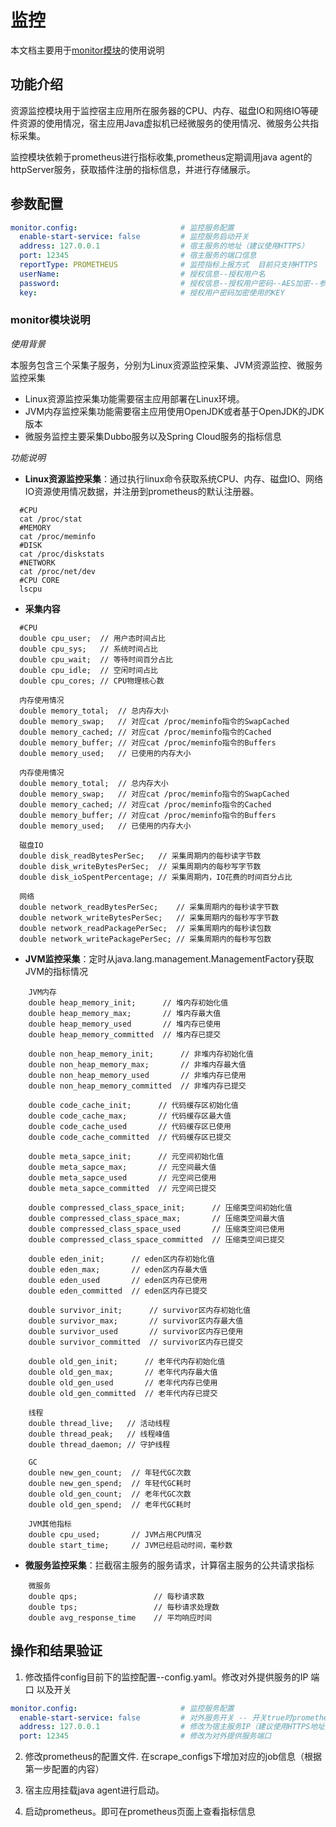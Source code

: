 # 监控

本文档主要用于[monitor模块](https://github.com/huaweicloud/Sermant/tree/develop/sermant-plugins/sermant-monitor)的使用说明

## 功能介绍

资源监控模块用于监控宿主应用所在服务器的CPU、内存、磁盘IO和网络IO等硬件资源的使用情况，宿主应用Java虚拟机已经微服务的使用情况、微服务公共指标采集。

监控模块依赖于prometheus进行指标收集,prometheus定期调用java agent的httpServer服务，获取插件注册的指标信息，并进行存储展示。


## 参数配置

```yaml
monitor.config:                       # 监控服务配置
  enable-start-service: false         # 监控服务启动开关
  address: 127.0.0.1                  # 宿主服务的地址（建议使用HTTPS）
  port: 12345                         # 宿主服务的端口信息
  reportType: PROMETHEUS              # 监控指标上报方式  目前只支持HTTPS
  userName:                           # 授权信息--授权用户名
  password:                           # 授权信息--授权用户密码--AES加密--参见AESUtil
  key:                                # 授权用户密码加密使用的KEY
```

### monitor模块说明

*使用背景*

本服务包含三个采集子服务，分别为Linux资源监控采集、JVM资源监控、微服务监控采集

- Linux资源监控采集功能需要宿主应用部署在Linux环境。
- JVM内存监控采集功能需要宿主应用使用OpenJDK或者基于OpenJDK的JDK版本
- 微服务监控主要采集Dubbo服务以及Spring Cloud服务的指标信息

*功能说明*

- **Linux资源监控采集**：通过执行linux命令获取系统CPU、内存、磁盘IO、网络IO资源使用情况数据，并注册到prometheus的默认注册器。
```shell
  #CPU
  cat /proc/stat
  #MEMORY
  cat /proc/meminfo
  #DISK
  cat /proc/diskstats
  #NETWORK
  cat /proc/net/dev
  #CPU CORE
  lscpu
  ```
- **采集内容**
```shell
  #CPU
  double cpu_user;  // 用户态时间占比
  double cpu_sys;   // 系统时间占比
  double cpu_wait;  // 等待时间百分占比
  double cpu_idle;  // 空闲时间占比
  double cpu_cores; // CPU物理核心数
```

```shell
  内存使用情况  
  double memory_total;  // 总内存大小
  double memory_swap;   // 对应cat /proc/meminfo指令的SwapCached
  double memory_cached; // 对应cat /proc/meminfo指令的Cached
  double memory_buffer; // 对应cat /proc/meminfo指令的Buffers
  double memory_used;   // 已使用的内存大小
```

```shell
  内存使用情况  
  double memory_total;  // 总内存大小
  double memory_swap;   // 对应cat /proc/meminfo指令的SwapCached
  double memory_cached; // 对应cat /proc/meminfo指令的Cached
  double memory_buffer; // 对应cat /proc/meminfo指令的Buffers
  double memory_used;   // 已使用的内存大小
```

```shell
  磁盘IO
  double disk_readBytesPerSec;   // 采集周期内的每秒读字节数
  double disk_writeBytesPerSec;  // 采集周期内的每秒写字节数
  double disk_ioSpentPercentage; // 采集周期内，IO花费的时间百分占比
```

```shell
  网络
  double network_readBytesPerSec;    // 采集周期内的每秒读字节数
  double network_writeBytesPerSec;   // 采集周期内的每秒写字节数
  double network_readPackagePerSec;  // 采集周期内的每秒读包数
  double network_writePackagePerSec; // 采集周期内的每秒写包数
```

- **JVM监控采集**：定时从java.lang.management.ManagementFactory获取JVM的指标情况

```shell
    JVM内存
    double heap_memory_init;      // 堆内存初始化值
    double heap_memory_max;       // 堆内存最大值
    double heap_memory_used       // 堆内存已使用
    double heap_memory_committed  // 堆内存已提交
    
    double non_heap_memory_init;      // 非堆内存初始化值
    double non_heap_memory_max;       // 非堆内存最大值
    double non_heap_memory_used       // 非堆内存已使用
    double non_heap_memory_committed  // 非堆内存已提交
    
    double code_cache_init;      // 代码缓存区初始化值
    double code_cache_max;       // 代码缓存区最大值
    double code_cache_used       // 代码缓存区已使用
    double code_cache_committed  // 代码缓存区已提交
    
    double meta_sapce_init;      // 元空间初始化值
    double meta_sapce_max;       // 元空间最大值
    double meta_sapce_used       // 元空间已使用
    double meta_sapce_committed  // 元空间已提交
    
    double compressed_class_space_init;      // 压缩类空间初始化值
    double compressed_class_space_max;       // 压缩类空间最大值
    double compressed_class_space_used       // 压缩类空间已使用
    double compressed_class_space_committed  // 压缩类空间已提交
    
    double eden_init;      // eden区内存初始化值
    double eden_max;       // eden区内存最大值
    double eden_used       // eden区内存已使用
    double eden_committed  // eden区内存已提交
    
    double survivor_init;      // survivor区内存初始化值
    double survivor_max;       // survivor区内存最大值
    double survivor_used       // survivor区内存已使用
    double survivor_committed  // survivor区内存已提交
    
    double old_gen_init;      // 老年代内存初始化值
    double old_gen_max;       // 老年代内存最大值
    double old_gen_used       // 老年代内存已使用
    double old_gen_committed  // 老年代内存已提交
```

```shell
    线程
    double thread_live;   // 活动线程
    double thread_peak;   // 线程峰值
    double thread_daemon; // 守护线程
```

```shell
    GC
    double new_gen_count;  // 年轻代GC次数
    double new_gen_spend;  // 年轻代GC耗时
    double old_gen_count;  // 老年代GC次数
    double old_gen_spend;  // 老年代GC耗时
```

```shell
    JVM其他指标
    double cpu_used;       // JVM占用CPU情况
    double start_time;     // JVM已经启动时间，毫秒数
```

- **微服务监控采集**：拦截宿主服务的服务请求，计算宿主服务的公共请求指标
```shell
    微服务
    double qps;                 // 每秒请求数
    double tps;                 // 每秒请求处理数
    double avg_response_time    // 平均响应时间
```

## 操作和结果验证

1. 修改插件config目前下的监控配置--config.yaml。修改对外提供服务的IP 端口 以及开关
```yaml
monitor.config:                       # 监控服务配置
  enable-start-service: false         # 对外服务开关 -- 开关true时prometheus可以调用服务端口获取指标信息
  address: 127.0.0.1                  # 修改为宿主服务IP（建议使用HTTPS地址）
  port: 12345                         # 修改为对外提供服务端口
```

2. 修改prometheus的配置文件. 在scrape_configs下增加对应的job信息（根据第一步配置的内容）

3. 宿主应用挂载java agent进行启动。

4. 启动prometheus。即可在prometheus页面上查看指标信息







